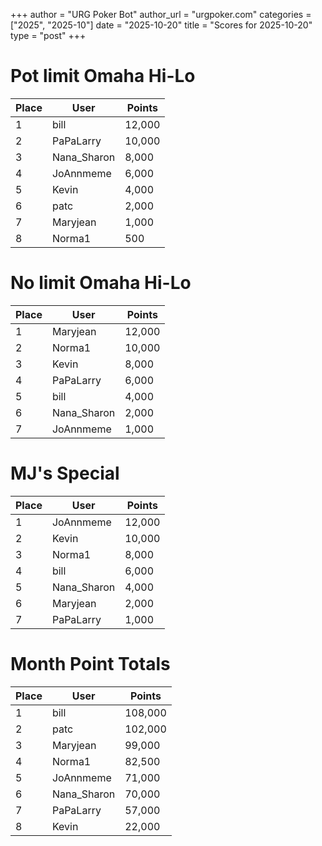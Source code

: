 +++
author = "URG Poker Bot"
author_url = "urgpoker.com"
categories = ["2025", "2025-10"]
date = "2025-10-20"
title = "Scores for 2025-10-20"
type = "post"
+++
# Pot limit Omaha Hi-Lo

| Place | User | Points |
|-------|------|--------|
| 1 | bill | 12,000 |
| 2 | PaPaLarry | 10,000 |
| 3 | Nana_Sharon | 8,000 |
| 4 | JoAnnmeme | 6,000 |
| 5 | Kevin | 4,000 |
| 6 | patc | 2,000 |
| 7 | Maryjean | 1,000 |
| 8 | Norma1 | 500 |

# No limit Omaha Hi-Lo

| Place | User | Points |
|-------|------|--------|
| 1 | Maryjean | 12,000 |
| 2 | Norma1 | 10,000 |
| 3 | Kevin | 8,000 |
| 4 | PaPaLarry | 6,000 |
| 5 | bill | 4,000 |
| 6 | Nana_Sharon | 2,000 |
| 7 | JoAnnmeme | 1,000 |

# MJ's Special

| Place | User | Points |
|-------|------|--------|
| 1 | JoAnnmeme | 12,000 |
| 2 | Kevin | 10,000 |
| 3 | Norma1 | 8,000 |
| 4 | bill | 6,000 |
| 5 | Nana_Sharon | 4,000 |
| 6 | Maryjean | 2,000 |
| 7 | PaPaLarry | 1,000 |

# Month Point Totals

| Place | User | Points |
|-------|------|--------|
| 1 | bill | 108,000 |
| 2 | patc | 102,000 |
| 3 | Maryjean | 99,000 |
| 4 | Norma1 | 82,500 |
| 5 | JoAnnmeme | 71,000 |
| 6 | Nana_Sharon | 70,000 |
| 7 | PaPaLarry | 57,000 |
| 8 | Kevin | 22,000 |
